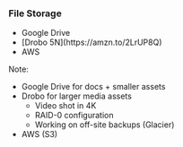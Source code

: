 ### File Storage

* <!-- .element: class="fragment" --> Google Drive
* <!-- .element: class="fragment" --> [Drobo 5N](https://amzn.to/2LrUP8Q)
* <!-- .element: class="fragment" --> AWS

Note:

* Google Drive for docs + smaller assets
* Drobo for larger media assets
    - Video shot in 4K
    - RAID-0 configuration
    - Working on off-site backups (Glacier)
* AWS (S3)
